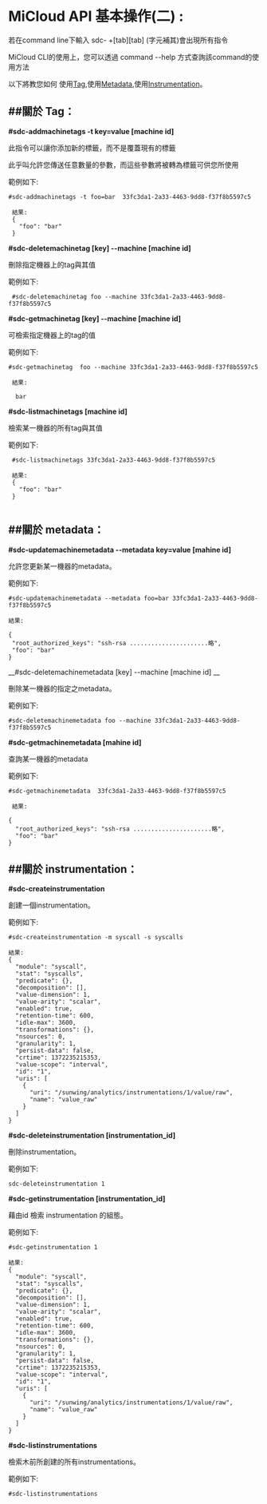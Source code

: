 
MiCloud API 基本操作(二) :
===

若在command line下輸入 sdc- +[tab][tab] (字元補其)會出現所有指令

MiCloud CLI的使用上，您可以透過 command --help 方式查詢該command的使用方法

以下將教您如何 使用[Tag](#Tag),使用[Metadata](#Metadata),使用[Instrumentation](#Instrumentation)。

##關於 Tag：<a name="Tag"></a>
--------------------------------------------------------------------------------------

__\#sdc-addmachinetags  -t  key=value  [machine id]__ 

 此指令可以讓你添加新的標籤，而不是覆蓋現有的標籤
 
 此乎叫允許您傳送任意數量的參數，而這些參數將被轉為標籤可供您所使用
 
 範例如下:
 
```
#sdc-addmachinetags -t foo=bar  33fc3da1-2a33-4463-9dd8-f37f8b5597c5

 結果:
 {
   "foo": "bar"
 }
```   

__\#sdc-deletemachinetag [key] --machine [machine id]__ 

 刪除指定機器上的tag與其值

 範例如下:
 
```
 #sdc-deletemachinetag foo --machine 33fc3da1-2a33-4463-9dd8-f37f8b5597c5
```

__\#sdc-getmachinetag [key] --machine [machine id]__

 可檢索指定機器上的tag的值
 
 範例如下:

 ```
#sdc-getmachinetag  foo --machine 33fc3da1-2a33-4463-9dd8-f37f8b5597c5
  
  結果:

   bar
```

__\#sdc-listmachinetags [machine id]__

 檢索某一機器的所有tag與其值

範例如下:

```
 #sdc-listmachinetags 33fc3da1-2a33-4463-9dd8-f37f8b5597c5

 結果:
 {
   "foo": "bar"
 }
 
```

##關於 metadata：<a name="Metadata"></a>
--------------------------------------------------------------------------------------

__\#sdc-updatemachinemetadata   --metadata key=value [mahine id]__ 
 
 允許您更新某一機器的metadata。
 
範例如下:
 
 ```
 #sdc-updatemachinemetadata --metadata foo=bar 33fc3da1-2a33-4463-9dd8-f37f8b5597c5
 
 結果:
 
{
  "root_authorized_keys": "ssh-rsa ......................略",
  "foo": "bar"
}
```

__\#sdc-deletemachinemetadata [key] --machine [machine id] __ 

 刪除某一機器的指定之metadata。
 
 範例如下:

 ```
 #sdc-deletemachinemetadata foo --machine 33fc3da1-2a33-4463-9dd8-f37f8b5597c5
```

__\#sdc-getmachinemetadata  [mahine id]__

 查詢某一機器的metadata

 範例如下:

```
#sdc-getmachinemetadata  33fc3da1-2a33-4463-9dd8-f37f8b5597c5
 
 結果:
 
{
  "root_authorized_keys": "ssh-rsa ......................略",
  "foo": "bar"
}
```

##關於 instrumentation：<a name="Instrumentation"></a>
--------------------------------------------------------------------------------------

__\#sdc-createinstrumentation__      

 創建一個instrumentation。

範例如下:

```
#sdc-createinstrumentation -m syscall -s syscalls

結果:
{
  "module": "syscall",
  "stat": "syscalls",
  "predicate": {},
  "decomposition": [],
  "value-dimension": 1,
  "value-arity": "scalar",
  "enabled": true,
  "retention-time": 600,
  "idle-max": 3600,
  "transformations": {},
  "nsources": 0,
  "granularity": 1,
  "persist-data": false,
  "crtime": 1372235215353,
  "value-scope": "interval",
  "id": "1",
  "uris": [
    {
      "uri": "/sunwing/analytics/instrumentations/1/value/raw",
      "name": "value_raw"
    }
  ]
}
```


__\#sdc-deleteinstrumentation [instrumentation_id]__

 刪除instrumentation。

範例如下:

```
sdc-deleteinstrumentation 1
```

__\#sdc-getinstrumentation [instrumentation_id]__

 藉由id 檢索 instrumentation 的組態。

範例如下:

```
#sdc-getinstrumentation 1

結果:
{
  "module": "syscall",
  "stat": "syscalls",
  "predicate": {},
  "decomposition": [],
  "value-dimension": 1,
  "value-arity": "scalar",
  "enabled": true,
  "retention-time": 600,
  "idle-max": 3600,
  "transformations": {},
  "nsources": 0,
  "granularity": 1,
  "persist-data": false,
  "crtime": 1372235215353,
  "value-scope": "interval",
  "id": "1",
  "uris": [
    {
      "uri": "/sunwing/analytics/instrumentations/1/value/raw",
      "name": "value_raw"
    }
  ]
}
```

__\#sdc-listinstrumentations__

檢索木前所創建的所有instrumentations。

範例如下:

```
#sdc-listinstrumentations
```


